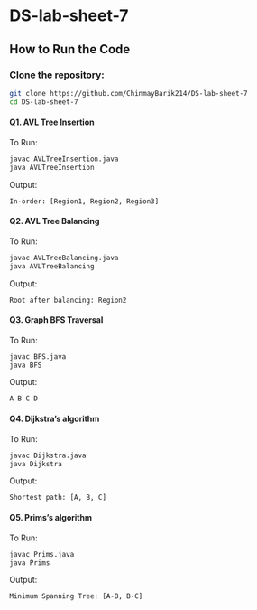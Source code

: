 # DS-lab-sheet-7
## How to Run the Code
### Clone the repository:
```bash
git clone https://github.com/ChinmayBarik214/DS-lab-sheet-7
cd DS-lab-sheet-7
```
#### Q1. AVL Tree Insertion
To Run:
```bash
javac AVLTreeInsertion.java
java AVLTreeInsertion
```
Output:
```
In-order: [Region1, Region2, Region3]
```
#### Q2. AVL Tree Balancing
To Run:
```bash
javac AVLTreeBalancing.java
java AVLTreeBalancing
```
Output:
```
Root after balancing: Region2
```
#### Q3. Graph BFS Traversal
To Run:
```bash
javac BFS.java
java BFS
```
Output:
```
A B C D
```
#### Q4. Dijkstra’s algorithm
To Run:
```bash
javac Dijkstra.java
java Dijkstra
```
Output:
```
Shortest path: [A, B, C]
```
#### Q5. Prims’s algorithm
To Run:
```bash
javac Prims.java
java Prims
```
Output:
```
Minimum Spanning Tree: [A-B, B-C]
```